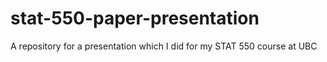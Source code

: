 # stat-550-paper-presentation
A repository for a presentation which I did for my STAT 550 course at UBC
